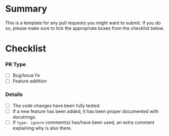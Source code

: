 # Summary
This is a template for any pull requests you might want to submit.
If you do so, please make sure to tick the appropriate boxes from the checklist below.


# Checklist
<!-- Put an x inside the [ ] to tick it, just like this: [x] -->

### PR Type
- [ ] Bug/Issue fix
- [ ] Feature addition

### Details
- [ ] The code changes have been fully tested.
- [ ] If a new feature has been added, it has been proper documented with docstrings.
- [ ] If `type: ignore` comment(s) has/have been used, an extra comment explaining why is also there.
